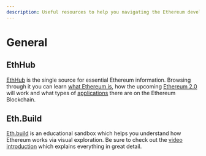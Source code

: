 ```yaml
---
description: Useful resources to help you navigating the Ethereum development landscape.
---
```


# General

## EthHub

[EthHub](https://ethhub.io/) is the single source for essential Ethereum information. Browsing through it you can learn [what Ethereum is](https://docs.ethhub.io/ethereum-basics/what-is-ethereum/), how the upcoming [Ethereum 2.0](https://docs.ethhub.io/ethereum-roadmap/ethereum-2.0/eth-2.0-phases/) will work and what types of [applications](https://docs.ethhub.io/built-on-ethereum/built-on-ethereum/) there are on the Ethereum Blockchain.

## Eth.Build

[Eth.build](https://eth.build/) is an educational sandbox which helps you understand how Ethereum works via visual exploration. Be sure to check out the [video introduction](https://www.youtube.com/watch?v=30pa790tIIA) which explains everything in great detail.

